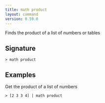 ```yaml
---
title: math product
layout: command
version: 0.59.0
---
```


Finds the product of a list of numbers or tables

## Signature

```> math product ```

## Examples

Get the product of a list of numbers
```shell
> [2 3 3 4] | math product
```
